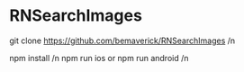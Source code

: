 # RNSearchImages

git clone https://github.com/bemaverick/RNSearchImages /n

npm install /n
npm run ios or npm run android /n
